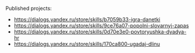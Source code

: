 Published projects:
- https://dialogs.yandex.ru/store/skills/b7059b33-igra-danetki
- https://dialogs.yandex.ru/store/skills/9ce76a07-popolni-slovarnyj-zapas
- https://dialogs.yandex.ru/store/skills/0d70e3e0-povtoryushka-dyadya-hr
- https://dialogs.yandex.ru/store/skills/170ca800-ugadaj-dlinu
